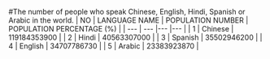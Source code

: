 #The number of people who speak Chinese, English, Hindi, Spanish or Arabic in the world.
| NO | LANGUAGE NAME | POPULATION NUMBER | POPULATION PERCENTAGE (%) |
| --- | --- |--- |--- |
| 1 | Chinese | 119184353900 |
| 2 | Hindi | 40563307000 |
| 3 | Spanish | 35502946200 |
| 4 | English | 34707786730 |
| 5 | Arabic | 23383923870 |

